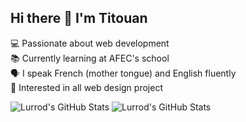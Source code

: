 ## Hi there 👋 I'm Titouan

💻 Passionate about web development  
📚 Currently learning at AFEC's school  
🗣 I speak French (mother tongue) and English fluently  
🤝 Interested in all web design project  

<img src="https://github-readme-stats.vercel.app/api?username=Lurrod&theme=react&show_icons=true&hide_border=true&count_private=true" alt="Lurrod's GitHub Stats" />
<img src="https://github-readme-stats.vercel.app/api/top-langs/?username=Lurrod&theme=react&show_icons=true&hide_border=true&layout=compact" alt="Lurrod's GitHub Stats" />

